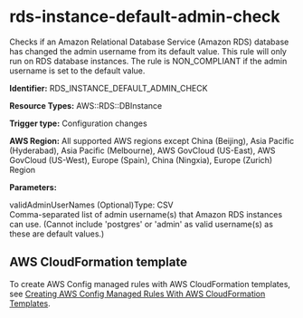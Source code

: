 # rds\-instance\-default\-admin\-check<a name="rds-instance-default-admin-check"></a>

Checks if an Amazon Relational Database Service \(Amazon RDS\) database has changed the admin username from its default value\. This rule will only run on RDS database instances\. The rule is NON\_COMPLIANT if the admin username is set to the default value\. 

**Identifier:** RDS\_INSTANCE\_DEFAULT\_ADMIN\_CHECK

**Resource Types:** AWS::RDS::DBInstance

**Trigger type:** Configuration changes

**AWS Region:** All supported AWS regions except China \(Beijing\), Asia Pacific \(Hyderabad\), Asia Pacific \(Melbourne\), AWS GovCloud \(US\-East\), AWS GovCloud \(US\-West\), Europe \(Spain\), China \(Ningxia\), Europe \(Zurich\) Region

**Parameters:**

validAdminUserNames \(Optional\)Type: CSV  
Comma\-separated list of admin username\(s\) that Amazon RDS instances can use\. \(Cannot include 'postgres' or 'admin' as valid username\(s\) as these are default values\.\)

## AWS CloudFormation template<a name="w2aac12c33c15b9d431c17"></a>

To create AWS Config managed rules with AWS CloudFormation templates, see [Creating AWS Config Managed Rules With AWS CloudFormation Templates](aws-config-managed-rules-cloudformation-templates.md)\.